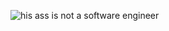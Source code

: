 ![his ass is not a software engineer](https://img.ifunny.co/images/7116588ee6e5513be48ce3e858664be823000311587311284004ba51cdea99d4_1.webp)
